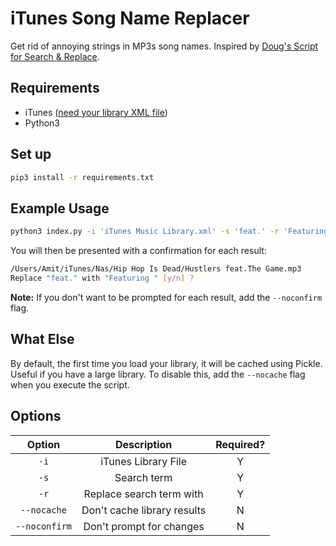 # iTunes Song Name Replacer
Get rid of annoying strings in MP3s song names. Inspired by [Doug's Script for Search & Replace](https://dougscripts.com/itunes/scripts/ss.php?sp=searchreplacetagtext).

## Requirements
- iTunes ([need your library XML file](https://support.apple.com/en-us/HT201610))
- Python3

## Set up

```bash
pip3 install -r requirements.txt
```

## Example Usage

```bash
python3 index.py -i 'iTunes Music Library.xml' -s 'feat.' -r 'Featuring '
```

You will then be presented with a confirmation for each result:

```bash
/Users/Amit/iTunes/Nas/Hip Hop Is Dead/Hustlers feat.The Game.mp3
Replace "feat." with "Featuring " [y/n] ?
```

**Note:** If you don't want to be prompted for each result, add the `--noconfirm` flag.

## What Else
By default, the first time you load your library, it will be cached using Pickle. Useful if you have a large library. To disable this, add the `--nocache` flag when you execute the script.

## Options
| Option        | Description                   | Required?     |
| :---:         | :---:                         | :---:         |
| `-i`          | iTunes Library File           | Y             |
| `-s`          | Search term                   | Y             |
| `-r`          | Replace search term with      | Y             |
| `--nocache`   | Don't cache library results   | N             |
| `--noconfirm` | Don't prompt for changes      | N             |
